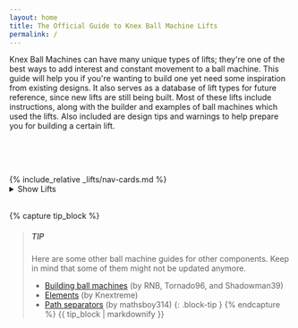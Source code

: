 ```yaml
---
layout: home
title: The Official Guide to Knex Ball Machine Lifts
permalink: /
---
```



Knex Ball Machines can have many unique types of lifts; they're one of the best ways to add interest and constant movement to a ball machine. This guide will help you if you're wanting to build one yet need some inspiration from existing designs. It also serves as a database of lift types for future reference, since new lifts are still being built. Most of these lifts include instructions, along with the builder and examples of ball machines which used the lifts. Also included are design tips and warnings to help prepare you for building a certain lift.

<br><br><br>

<div id="desktop-lift-cards">
    {% include_relative _lifts/nav-cards.md %}
</div>

<div id="mobile-lift-cards">
<details id="lift-types-details">
    <summary>Show Lifts</summary>
    {% include_relative _lifts/nav-cards.md %}
</details>
</div>

<br>

{% capture tip_block %}
> ##### TIP
> Here are some other ball machine guides for other components. Keep in mind that some of them might not be 
> updated anymore.
> <br>
> + [Building ball machines](https://www.instructables.com/id/The-Official-Guide-for-Building-Knex-Ball-Machines/) (by RNB, Tornado96, and Shadowman39)
> + [Elements](https://www.instructables.com/id/The-Official-Guide-to-Knex-Ball-Machine-Elements/) (by Knextreme)
> + [Path separators](https://www.instructables.com/id/The-official-guide-to-knex-ball-machine-path-separ/) (by mathsboy314)
{: .block-tip }
{% endcapture %}
{{ tip_block | markdownify }}
